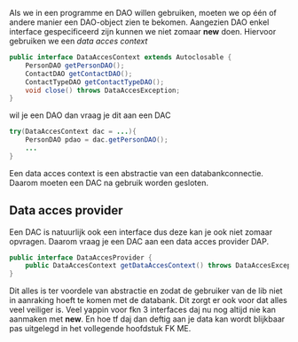 Als we in een programme en DAO willen gebruiken, moeten we op één of andere manier een DAO-object zien te bekomen. Aangezien DAO enkel interface gespecificeerd zijn kunnen we niet zomaar __new__ doen. 
Hiervoor gebruiken we een _data acces context_
```java
public interface DataAccesContext extends Autoclosable {
	PersonDAO getPersonDAO();
	ContactDAO getContactDAO();
	ContactTypeDAO getContactTypeDAO();
	void close() throws DataAccesException;
}
```

wil je een DAO dan vraag je dit aan een DAC
```java
try(DataAccesContext dac = ...){
	PersonDAO pdao = dac.getPersonDAO();
	...
}
```

Een data acces context is een abstractie van een databankconnectie. Daarom moeten een DAC na gebruik worden gesloten. 


## Data acces provider
Een DAC is natuurlijk ook een interface dus deze kan je ook niet zomaar opvragen. Daarom vraag je een DAC aan een data acces provider DAP.
```java
public interface DataAccesProvider {
	public DataAccesContext getDataAccesContext() throws DataAccesException;
}
```

Dit alles is ter voordele van abstractie en zodat de gebruiker van de lib niet in aanraking hoeft te komen met de databank. Dit zorgt er ook voor dat alles veel veiliger is. Veel yappin voor fkn 3 interfaces daj nu nog altijd nie kan aanmaken met __new__. En hoe tf daj dan deftig aan je data kan wordt blijkbaar pas uitgelegd in het vollegende hoofdstuk FK ME. 
